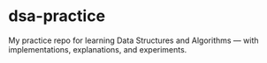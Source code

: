 # dsa-practice
My practice repo for learning Data Structures and Algorithms — with implementations, explanations, and experiments.
